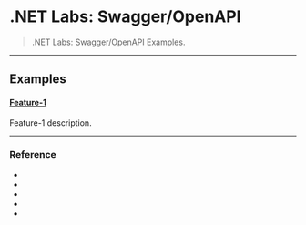 
# .NET Labs: Swagger/OpenAPI

> .NET Labs: Swagger/OpenAPI Examples.





---



## Examples





#### [Feature-1](feature-1)

Feature-1 description.





---



### Reference

- []()
- []()
- []()
- []()
- []()
